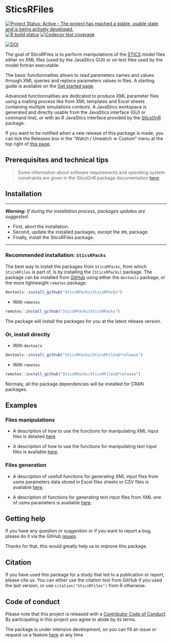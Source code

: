 SticsRFiles
================

<!-- README.md is generated from README.Rmd. Please edit that file -->
<!-- badges: start -->

[![Project Status: Active – The project has reached a stable, usable
state and is being actively
developed.](https://www.repostatus.org/badges/latest/active.svg)](https://www.repostatus.org/#active)
[![R build
status](https://github.com/SticsRPacks/SticsRFiles/workflows/R-CMD-check/badge.svg)](https://github.com/SticsRPacks/SticsRFiles/actions)
[![Codecov test
coverage](https://app.codecov.io/gh/SticsRPacks/SticsRFiles/branch/master/graph/badge.svg)](https://app.codecov.io/gh/SticsRPacks/SticsRFiles?branch=master)

[![DOI](https://zenodo.org/badge/187986787.svg)](https://zenodo.org/badge/latestdoi/187986787)
<!-- badges: end -->

The goal of SticsRFiles is to perform manipulations of the
[STICS](https://www6.paca.inrae.fr/stics_eng/) model files either on XML
files (used by the JavaStics GUI) or on text files used by the model
fortran executable.

The basic functionnalites allows to read parameters names and values
through XML queries and replace parameters values in files. A starting
guide is available on the [Get started
page](https://sticsrpacks.github.io/SticsRFiles/articles/SticsRFiles.html).

Advanced functionnalities are dedicated to produce XML parameter files
using a mailing process like from XML templates and Excel sheets
containing multiple simulations contexts. A JavaStics workspace is
generated and directly usable from the JavaStics interface (GUI or
command line), or with an R JavaStics interface provided by the
[SticsOnR](https://sticsrpacks.github.io/SticsOnR/) package.

If you want to be notified when a new release of this package is made,
you can tick the Releases box in the “Watch / Unwatch =\> Custom” menu
at the top right of [this
page](https://github.com/SticsRPacks/SticsRFiles).

## Prerequisites and technical tips

> Some information about software requirements and operating system
> constraints are given in the SticsOnR package documentation
> [here](https://sticsrpacks.github.io/SticsOnR/).

## Installation

------------------------------------------------------------------------

***Warning:*** *If during the installation process, packages updates are
suggested.*

- First, abort the installation.
- Second, update the installed packages, except the `XML` package.
- Finally, install the SticsRFiles package.

------------------------------------------------------------------------

### Recommended installation: `SticsRPacks`

The best way to install the packages from `SticsRPacks`, from which
`SticsRFiles` is part of, is by installing the `[SticsRPacks]` package.
The package can be installed from [GitHub](https://github.com/) using
either the `devtools` package, or the more lightweight `remotes`
package:

``` r
devtools::install_github("SticsRPacks/SticsRPacks")
```

- With `remotes`

``` r
remotes::install_github("SticsRPacks/SticsRPacks")
```

The package will install the packages for you at the latest release
version.

### Or, install directly

- With `devtools`

``` r
devtools::install_github("SticsRPacks/SticsRFiles@*release")
```

- With `remotes`

``` r
remotes::install_github("SticsRPacks/SticsRFiles@*release")
```

Normaly, all the package dependencies will be installed for CRAN
packages.

## Examples

### Files manipulations

- A description of how to use the functions for manipulating XML input
  files is detailed
  [here](https://sticsrpacks.github.io/SticsRFiles/articles/Manipulating_Stics_XML_files.html)

- A description of how to use the functions for manipulating text input
  files is available
  [here](https://sticsrpacks.github.io/SticsRFiles/articles/Manipulating_Stics_text_files).

### Files generation

- A description of usefull functions for generating XML input files from
  usms parameters data stored in Excel files sheets or CSV files is
  available
  [here](https://sticsrpacks.github.io/SticsRFiles/articles/Generating_Stics_XML_files.html).

- A description of functions for generating text input files from XML
  one of usms parameters is available
  [here](https://sticsrpacks.github.io/SticsRFiles/articles/Generating_Stics_text_files.html).

## Getting help

If you have any question or suggestion or if you want to report a bug,
please do it via the GitHub
[issues](https://github.com/SticsRPacks/SticsRFiles/issues).

Thanks for that, this would greatly help us to improve this package.

## Citation

If you have used this package for a study that led to a publication or
report, please cite us. You can either use the citation tool from GitHub
if you used the last version, or use `citation("SticsRFiles")` from R
otherwise.

## Code of conduct

Please note that this project is released with a [Contributor Code of
Conduct](CODE_OF_CONDUCT.md). By participating in this project you agree
to abide by its terms.

The package is under intensive development, so you can fill an issue or
request us a feature
[here](https://github.com/SticsRPacks/SticsRFiles/issues) at any time.
